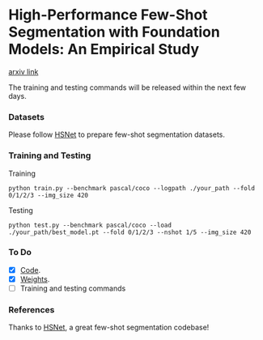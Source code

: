 # High-Performance Few-Shot Segmentation with Foundation Models: An Empirical Study

[arxiv link](https://arxiv.org/pdf/2409.06305)

The training and testing commands will be released within the next few days.

### Datasets

Please follow [HSNet](https://github.com/juhongm999/hsnet?tab=readme-ov-file#preparing-few-shot-segmentation-datasets) to prepare few-shot segmentation datasets.

### Training and Testing

Training

```
python train.py --benchmark pascal/coco --logpath ./your_path --fold 0/1/2/3 --img_size 420
```

Testing

```
python test.py --benchmark pascal/coco --load ./your_path/best_model.pt --fold 0/1/2/3 --nshot 1/5 --img_size 420
```

### To Do

- [x] [Code](https://github.com/DUT-CSJ/FoundationFSS).
- [x] [Weights](https://github.com/DUT-CSJ/FoundationFSS/releases/download/weights/model_weights.zip).
- [ ] Training and testing commands

### References

Thanks to [HSNet](https://github.com/juhongm999/hsnet), a great few-shot segmentation codebase!
